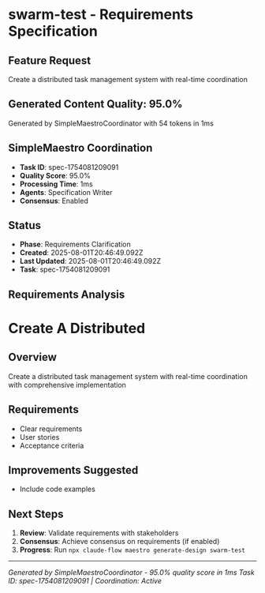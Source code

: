 # swarm-test - Requirements Specification

## Feature Request
Create a distributed task management system with real-time coordination

## Generated Content Quality: 95.0%
Generated by SimpleMaestroCoordinator with 54 tokens in 1ms

## SimpleMaestro Coordination
- **Task ID**: spec-1754081209091
- **Quality Score**: 95.0%
- **Processing Time**: 1ms
- **Agents**: Specification Writer
- **Consensus**: Enabled

## Status
- **Phase**: Requirements Clarification  
- **Created**: 2025-08-01T20:46:49.092Z
- **Last Updated**: 2025-08-01T20:46:49.092Z
- **Task**: spec-1754081209091

## Requirements Analysis
# Create A Distributed

## Overview
Create a distributed task management system with real-time coordination with comprehensive implementation

## Requirements
- Clear requirements
- User stories
- Acceptance criteria

## Improvements Suggested
- Include code examples

## Next Steps
1. **Review**: Validate requirements with stakeholders
2. **Consensus**: Achieve consensus on requirements (if enabled)
3. **Progress**: Run `npx claude-flow maestro generate-design swarm-test`

---
*Generated by SimpleMaestroCoordinator - 95.0% quality score in 1ms*
*Task ID: spec-1754081209091 | Coordination: Active*

